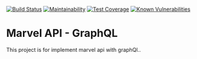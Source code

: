 [![Build Status](https://travis-ci.org/rafamaxber/marvel-api.svg?branch=master)](https://travis-ci.org/rafamaxber/marvel-api)
[![Maintainability](https://api.codeclimate.com/v1/badges/fb1e761be53f31c45b6c/maintainability)](https://codeclimate.com/github/rafamaxber/marvel-api/maintainability)
[![Test Coverage](https://api.codeclimate.com/v1/badges/fb1e761be53f31c45b6c/test_coverage)](https://codeclimate.com/github/rafamaxber/marvel-api/test_coverage)
[![Known Vulnerabilities](https://snyk.io/test/github/{username}/{repo}/badge.svg)](https://snyk.io/test/github/rafamaxber/marvel-api)

# Marvel API - GraphQL

This project is for implement marvel api with graphQl..